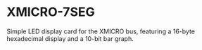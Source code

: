 # XMICRO-7SEG

Simple LED display card for the XMICRO bus, featuring a 16-byte hexadecimal
display and a 10-bit bar graph.
